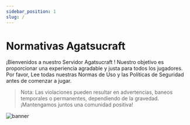 ```yaml
---
sidebar_position: 1
slug: /
---
```


# Normativas Agatsucraft

¡Bienvenidos a nuestro Servidor Agatsucraft ! Nuestro objetivo es proporcionar una experiencia agradable y justa para todos los jugadores. Por favor, Lee todas nuestras Normas de Uso y las Políticas de Seguridad antes de comenzar a jugar.

> Nota: Las violaciones pueden resultar en advertencias, baneos temporales o permanentes, dependiendo de la gravedad. ¡Mantengamos juntos una comunidad positiva!

![banner](https://cdn.craftingstore.net/rPPmDHlLQ1/e620928527afdd0a514829f362b4b617/ojf6qlyr0csoofbo86i8.jpg)

